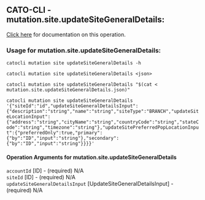 
## CATO-CLI - mutation.site.updateSiteGeneralDetails:
[Click here](https://api.catonetworks.com/documentation/#mutation-mutation.site.updateSiteGeneralDetails) for documentation on this operation.

### Usage for mutation.site.updateSiteGeneralDetails:

`catocli mutation site updateSiteGeneralDetails -h`

`catocli mutation site updateSiteGeneralDetails <json>`

`catocli mutation site updateSiteGeneralDetails "$(cat < mutation.site.updateSiteGeneralDetails.json)"`

`catocli mutation site updateSiteGeneralDetails '{"siteId":"id","updateSiteGeneralDetailsInput":{"description":"string","name":"string","siteType":"BRANCH","updateSiteLocationInput":{"address":"string","cityName":"string","countryCode":"string","stateCode":"string","timezone":"string"},"updateSitePreferredPopLocationInput":{"preferredOnly":true,"primary":{"by":"ID","input":"string"},"secondary":{"by":"ID","input":"string"}}}}'`


#### Operation Arguments for mutation.site.updateSiteGeneralDetails ####

`accountId` [ID] - (required) N/A    
`siteId` [ID] - (required) N/A    
`updateSiteGeneralDetailsInput` [UpdateSiteGeneralDetailsInput] - (required) N/A    
